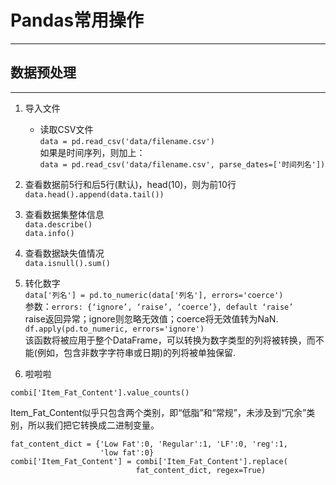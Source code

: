 # Pandas常用操作
---
## 数据预处理
---
1. 导入文件  
   * 读取CSV文件  
     `data = pd.read_csv('data/filename.csv')`  
     如果是时间序列，则加上：  
     `data = pd.read_csv('data/filename.csv', parse_dates=['时间列名'])`

2. 查看数据前5行和后5行(默认)，head(10)，则为前10行  
`data.head().append(data.tail())`
3. 查看数据集整体信息  
`data.describe()`  
`data.info()`
3. 查看数据缺失值情况  
`data.isnull().sum()`
4. 转化数字  
`data['列名'] = pd.to_numeric(data['列名'], errors='coerce')`  
参数：`errors: {‘ignore’, ‘raise’, ‘coerce’}, default ‘raise’`  
raise返回异常；ignore则忽略无效值；coerce将无效值转为NaN.  
`df.apply(pd.to_numeric, errors='ignore')`  
该函数将被应用于整个DataFrame，可以转换为数字类型的列将被转换，而不能(例如，包含非数字字符串或日期)的列将被单独保留.
5. 啦啦啦

`combi['Item_Fat_Content'].value_counts()`


Item_Fat_Content似乎只包含两个类别，即“低脂”和“常规”，未涉及到“冗余”类别，所以我们把它转换成二进制变量。
```
fat_content_dict = {'Low Fat':0, 'Regular':1, 'LF':0, 'reg':1, 
                    'low fat':0} 
combi['Item_Fat_Content'] = combi['Item_Fat_Content'].replace(   
                            fat_content_dict, regex=True)
```
